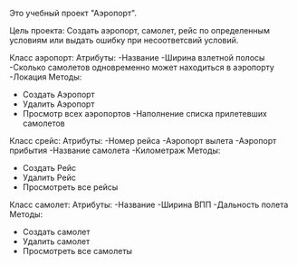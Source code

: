 Это учебный проект "Аэропорт".

Цель проекта:
Создать аэропорт, самолет, рейс по определенным условиям или выдать ошибку при несоответсвий условий.

Класс аэропорт:
Атрибуты:
  -Название
  -Ширина взлетной полосы
  -Сколько самолетов одновременно может находиться в аэропорту
  -Локация
Методы:
  - Создать Аэропорт
  - Удалить Аэропорт
  - Просмотр всех аэропортов
  -Наполнение списка прилетевших самолетов

Класс срейс:
Атрибуты:
  -Номер рейса
  -Аэропорт вылета
  -Аэропорт прибытия
  -Название самолета
  -Километраж
Методы:
  - Создать Рейс
  - Удалить Рейс
  - Просмотреть все рейсы

Класс самолет:
Атрибуты:
  -Название
  -Ширина ВПП
  -Дальность полета
Методы:
  - Создать самолет
  - Удалить самолет
  - Просмотреть все самолеты
